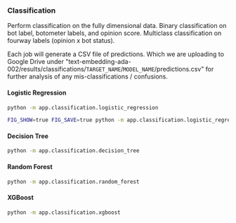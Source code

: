 
### Classification

Perform classification on the fully dimensional data. Binary classification on bot label, botometer labels, and opinion score. Multiclass classification on fourway labels (opinion x bot status).


Each job will generate a CSV file of predictions. Which we are uploading to Google Drive under "text-embedding-ada-002/results/classifications/`TARGET_NAME`/`MODEL_NAME`/predictions.csv" for further analysis of any mis-classifications / confusions.

#### Logistic Regression


```sh
python -m app.classification.logistic_regression

FIG_SHOW=true FIG_SAVE=true python -m app.classification.logistic_regression
```

#### Decision Tree

```sh
python -m app.classification.decision_tree
```

#### Random Forest

```sh
python -m app.classification.random_forest
```


#### XGBoost


```sh
python -m app.classification.xgboost
```
